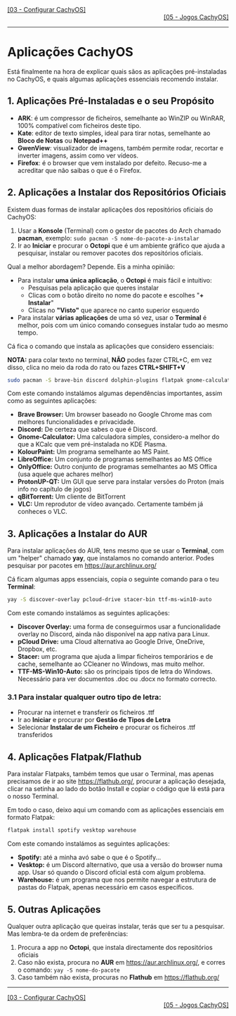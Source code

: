 <div align="left">
  <a href="https://github.com/DarKouto/guia-instalacao-linux-pt-pt/blob/main/03-Configurar-CachyOS.md">[03 - Configurar CachyOS]</a>
</div>
<div align="right">
  <a href="https://github.com/DarKouto/guia-instalacao-linux-pt-pt/blob/main/05-Jogos-CachyOS.md">[05 - Jogos CachyOS]</a>
</div>
<hr>

# Aplicações CachyOS

Está finalmente na hora de explicar quais sãos as aplicações pré-instaladas no CachyOS, e quais algumas aplicações essenciais recomendo instalar.

## 1. Aplicações Pré-Instaladas e o seu Propósito
- **ARK**: é um compressor de ficheiros, semelhante ao WinZIP ou WinRAR, 100% compatível com ficheiros deste tipo.
- **Kate**: editor de texto simples, ideal para tirar notas, semelhante ao **Bloco de Notas** ou **Notepad++**
- **GwenView**: visualizador de imagens, também permite rodar, recortar e inverter imagens, assim como ver vídeos.
- **Firefox**: é o browser que vem instalado por defeito. Recuso-me a acreditar que não saibas o que é o Firefox.

## 2. Aplicações a Instalar dos Repositórios Oficiais
Existem duas formas de instalar aplicações dos repositórios oficiais do CachyOS:
1. Usar a **Konsole** (Terminal) com o gestor de pacotes do Arch chamado **pacman**, exemplo: `sudo pacman -S nome-do-pacote-a-instalar`
2. Ir ao **Iniciar** e procurar o **Octopi** que é um ambiente gráfico que ajuda a pesquisar, instalar ou remover pacotes dos repositórios oficiais.

Qual a melhor abordagem? Depende. Eis a minha opinião:
- Para instalar **uma única aplicação**, o **Octopi** é mais fácil e intuitivo:
  - Pesquisas pela aplicação que queres instalar
  - Clicas com o botão direito no nome do pacote e escolhes "**+ Instalar**"
  - Clicas no **"Visto"** que aparece no canto superior esquerdo
- Para instalar **várias aplicações** de uma só vez, usar o **Terminal** é melhor, pois com um único comando consegues instalar tudo ao mesmo tempo.

Cá fica o comando que instala as aplicações que considero essenciais:

**NOTA:** para colar texto no terminal, **NÃO** podes fazer CTRL+C, em vez disso, clica no meio da roda do rato ou fazes **CTRL+SHIFT+V**
```bash
sudo pacman -S brave-bin discord dolphin-plugins flatpak gnome-calculator kio-admin kolourpaint libreoffice-still-pt onlyoffice-bin protonup-qt qbittorrent vlc vlc-plugins-all yay zsh
```

Com este comando instalámos algumas dependências importantes, assim como as seguintes aplicações:
- **Brave Browser:** Um browser baseado no Google Chrome mas com melhores funcionalidades e privacidade.
- **Discord:** De certeza que sabes o que é Discord.
- **Gnome-Calculator:** Uma calculadora simples, considero-a melhor do que a KCalc que vem pré-instalada no KDE Plasma.
- **KolourPaint:** Um programa semelhante ao MS Paint.
- **LibreOffice:** Um conjunto de programas semelhantes ao MS Office
- **OnlyOffice:** Outro conjunto de programas semelhantes ao MS Offica (usa aquele que achares melhor)
- **ProtonUP-QT:** Um GUI que serve para instalar versões do Proton (mais info no capítulo de jogos)
- **qBitTorrent:** Um cliente de BitTorrent
- **VLC:** Um reprodutor de vídeo avançado. Certamente também já conheces o VLC.


## 3. Aplicações a Instalar do AUR
Para instalar aplicações do AUR, tens mesmo que se usar o **Terminal**, com um "helper" chamado **yay**, que instalamos no comando anterior. Podes pesquisar por pacotes em https://aur.archlinux.org/

Cá ficam algumas apps essenciais, copia o seguinte comando para o teu **Terminal**:
```bash
yay -S discover-overlay pcloud-drive stacer-bin ttf-ms-win10-auto
```
Com este comando instalámos as seguintes aplicações:
- **Discover Overlay:** uma forma de conseguirmos usar a funcionalidade overlay no Discord, ainda não disponível na app nativa para Linux.
- **pCloud Drive:** uma Cloud alternativa ao Google Drive, OneDrive, Dropbox, etc.
- **Stacer:** um programa que ajuda a limpar ficheiros temporários e de cache, semelhante ao CCleaner no Windows, mas muito melhor.
- **TTF-MS-Win10-Auto:** são os principais tipos de letra do Windows. Necessário para ver documentos .doc ou .docx no formato correcto.

### 3.1 Para instalar qualquer outro tipo de letra:
- Procurar na internet e transferir os ficheiros .ttf
- Ir ao **Iniciar** e procurar por **Gestão de Tipos de Letra**
- Selecionar **Instalar de um Ficheiro** e procurar os ficheiros .ttf transferidos

## 4. Aplicações Flatpak/Flathub
Para instalar Flatpaks, também temos que usar o Terminal, mas apenas precisamos de ir ao site https://flathub.org/, procurar a aplicação desejada, clicar na setinha ao lado do botão Install e copiar o código que lá está para o nosso Terminal.

Em todo o caso, deixo aqui um comando com as aplicações essenciais em formato Flatpak:
```bash
flatpak install spotify vesktop warehouse
```
Com este comando instalámos as seguintes aplicações:
- **Spotify:** até a minha avó sabe o que é o Spotify...
- **Vesktop:** é um Discord alternativo, que usa a versão do browser numa app. Usar só quando o Discord oficial está com algum problema.
- **Warehouse:** é um programa que nos permite navegar a estrutura de pastas do Flatpak, apenas necessário em casos específicos.

## 5. Outras Aplicações
Qualquer outra aplicação que queiras instalar, terás que ser tu a pesquisar. Mas lembra-te da ordem de preferências:
1. Procura a app no **Octopi**, que instala directamente dos repositórios oficiais
2. Caso não exista, procura no **AUR** em https://aur.archlinux.org/, e corres o comando: `yay -S nome-do-pacote`
3. Caso também não exista, procuras no **Flathub** em https://flathub.org/

<hr>
<div align="left">
  <a href="https://github.com/DarKouto/guia-instalacao-linux-pt-pt/blob/main/03-Configurar-CachyOS.md">[03 - Configurar CachyOS]</a>
</div>
<div align="right">
  <a href="https://github.com/DarKouto/guia-instalacao-linux-pt-pt/blob/main/05-Jogos-CachyOS.md">[05 - Jogos CachyOS]</a>
</div>

